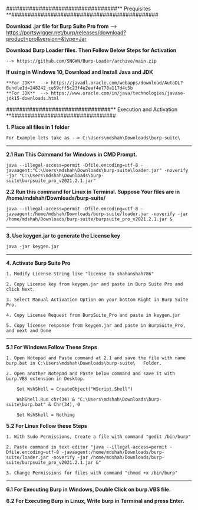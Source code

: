 ##################################** Prequisites **#############################################

**Download .jar file for Burp Suite Pro from**
	--> https://portswigger.net/burp/releases/download?product=pro&version=&type=Jar

**Download Burp Loader files. Then Follow Below Steps for Activation**

	--> https://github.com/SNGWN/Burp-Loader/archive/main.zip

**If using in Windows 10, Download and Install Java and JDK**

	**For JDK**  --> https://javadl.oracle.com/webapps/download/AutoDL?BundleId=248242_ce59cff5c23f4e2eaf4e778a117d4c5b
	**For JDK**  --> https://www.oracle.com/in/java/technologies/javase-jdk15-downloads.html
################################** Execution and Activation **################################

**1. Place all files in 1 folder**

	For Example lets take as --> C:\Users\mdshah\Downloads\burp-suite\

----------------------------------------------

**2.1 Run This Command for Windows in CMD Prompt.**

	java --illegal-access=permit -Dfile.encoding=utf-8 -javaagent:"C:\Users\mdshah\Downloads\burp-suite\loader.jar" -noverify -jar "C:\Users\mdshah\Downloads\burp-suite\burpsuite_pro_v2021.2.1.jar"

**2.2 Run this command for Linux in Terminal. Suppose Your files are in /home/mdshah/Downloads/burp-suite/**

	java --illegal-access=permit -Dfile.encoding=utf-8 -javaagent:/home/mdshah/Downloads/burp-suite/loader.jar -noverify -jar /home/mdshah/Downloads/burp-suite/burpsuite_pro_v2021.2.1.jar &

----------------------------------------------

**3. Use keygen.jar to generate the License key**

	java -jar keygen.jar

----------------------------------------------

**4. Activate Burp Suite Pro**

	1. Modify License String like "license to shahanshah786"

	2. Copy License key from keygen.jar and paste in Burp Suite Pro and click Next.

	3. Select Manual Activation Option on your bottom Right in Burp Suite Pro.

	4. Copy License Request from BurpSuite_Pro and paste in keygen.jar

	5. Copy license response from keygen.jar and paste in BurpSuite_Pro, and next and Done

----------------------------------------------

**5.1 For Windows Follow These Steps**

	1. Open Notepad and Paste command at 2.1 and save the file with name burp.bat in C:\Users\mdshah\Downloads\burp-suite\   Folder.

	2. Open another Notepad and Paste below command and save it with burp.VBS extension in Desktop.

		Set WshShell = CreateObject("WScript.Shell")

		WshShell.Run chr(34) & "C:\Users\mdshah\Downloads\burp-suite\burp.bat" & Chr(34), 0

		Set WshShell = Nothing

**5.2 For Linux Follow these Steps**

	1. With Sudo Permissions, Create a file with command "gedit /bin/burp"

	2. Paste command in text editor "java --illegal-access=permit -Dfile.encoding=utf-8 -javaagent:/home/mdshah/Downloads/burp-suite/loader.jar -noverify -jar /home/mdshah/Downloads/burp-suite/burpsuite_pro_v2021.2.1.jar &"

	3. Change Permissions for files with command "chmod +x /bin/burp"

----------------------------------------------

**6.1 For Executing Burp in Windows, Double Click on burp.VBS file.**

**6.2 For Executing Burp in Linux, Write burp in Terminal and press Enter.**
